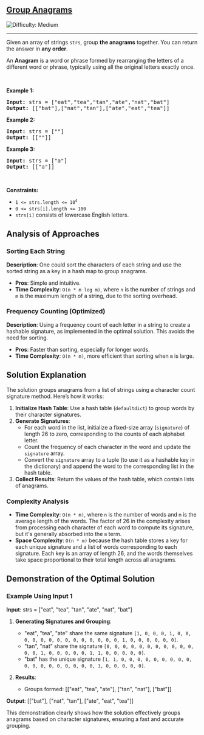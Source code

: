 <h2><a href="https://leetcode.com/problems/group-anagrams">Group Anagrams</a></h2> <img src='https://img.shields.io/badge/Difficulty-Medium-orange' alt='Difficulty: Medium' /><hr><p>Given an array of strings <code>strs</code>, group <strong>the anagrams</strong> together. You can return the answer in <strong>any order</strong>.</p>

<p>An <strong>Anagram</strong> is a word or phrase formed by rearranging the letters of a different word or phrase, typically using all the original letters exactly once.</p>

<p>&nbsp;</p>
<p><strong class="example">Example 1:</strong></p>
<pre><strong>Input:</strong> strs = ["eat","tea","tan","ate","nat","bat"]
<strong>Output:</strong> [["bat"],["nat","tan"],["ate","eat","tea"]]
</pre><p><strong class="example">Example 2:</strong></p>
<pre><strong>Input:</strong> strs = [""]
<strong>Output:</strong> [[""]]
</pre><p><strong class="example">Example 3:</strong></p>
<pre><strong>Input:</strong> strs = ["a"]
<strong>Output:</strong> [["a"]]
</pre>
<p>&nbsp;</p>
<p><strong>Constraints:</strong></p>

<ul>
	<li><code>1 &lt;= strs.length &lt;= 10<sup>4</sup></code></li>
	<li><code>0 &lt;= strs[i].length &lt;= 100</code></li>
	<li><code>strs[i]</code> consists of lowercase English letters.</li>
</ul>

## Analysis of Approaches

### Sorting Each String
**Description**: One could sort the characters of each string and use the sorted string as a key in a hash map to group anagrams.
- **Pros**: Simple and intuitive.
- **Time Complexity**: `O(n * m log m)`, where `n` is the number of strings and `m` is the maximum length of a string, due to the sorting overhead.

### Frequency Counting (Optimized)
**Description**: Using a frequency count of each letter in a string to create a hashable signature, as implemented in the optimal solution. This avoids the need for sorting.
- **Pros**: Faster than sorting, especially for longer words.
- **Time Complexity**: `O(n * m)`, more efficient than sorting when `m` is large.

## Solution Explanation

The solution groups anagrams from a list of strings using a character count signature method. Here’s how it works:

1. **Initialize Hash Table**: Use a hash table (`defaultdict`) to group words by their character signatures.
2. **Generate Signatures**:
   - For each word in the list, initialize a fixed-size array (`signature`) of length 26 to zero, corresponding to the counts of each alphabet letter.
   - Count the frequency of each character in the word and update the `signature` array.
   - Convert the `signature` array to a tuple (to use it as a hashable key in the dictionary) and append the word to the corresponding list in the hash table.
3. **Collect Results**: Return the values of the hash table, which contain lists of anagrams.

### Complexity Analysis

- **Time Complexity**: `O(n * m)`, where `n` is the number of words and `m` is the average length of the words. The factor of 26 in the complexity arises from processing each character of each word to compute its signature, but it's generally absorbed into the `m` term.
- **Space Complexity**: `O(n * m)` because the hash table stores a key for each unique signature and a list of words corresponding to each signature. Each key is an array of length 26, and the words themselves take space proportional to their total length across all anagrams.

## Demonstration of the Optimal Solution

### Example Using Input 1

**Input**: strs = ["eat", "tea", "tan", "ate", "nat", "bat"]

1. **Generating Signatures and Grouping**:
   - "eat", "tea", "ate" share the same signature `[1, 0, 0, 0, 1, 0, 0, 0, 0, 0, 0, 0, 0, 0, 0, 0, 0, 0, 0, 1, 0, 0, 0, 0, 0, 0]`.
   - "tan", "nat" share the signature `[0, 0, 0, 0, 0, 0, 0, 0, 0, 0, 0, 0, 0, 1, 0, 0, 0, 0, 0, 1, 1, 0, 0, 0, 0, 0]`.
   - "bat" has the unique signature `[1, 1, 0, 0, 0, 0, 0, 0, 0, 0, 0, 0, 0, 0, 0, 0, 0, 0, 0, 0, 1, 0, 0, 0, 0, 0]`.

2. **Results**:
   - Groups formed: [["eat", "tea", "ate"], ["tan", "nat"], ["bat"]]

**Output**: [["bat"], ["nat", "tan"], ["ate", "eat", "tea"]]

This demonstration clearly shows how the solution effectively groups anagrams based on character signatures, ensuring a fast and accurate grouping.
